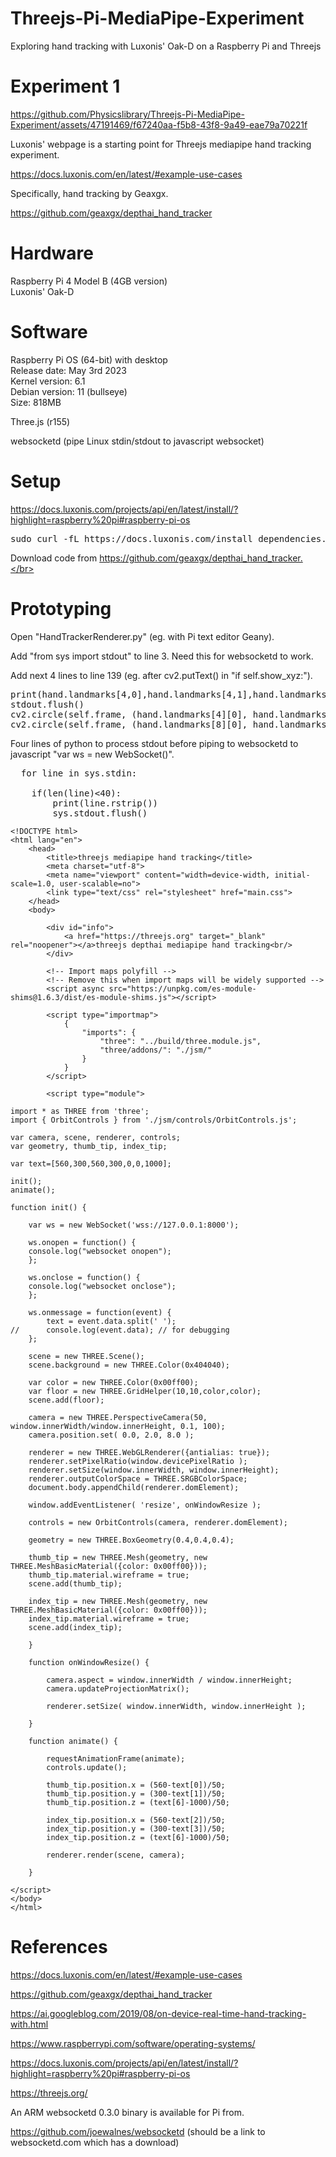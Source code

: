 # Threejs-Pi-MediaPipe-Experiment
Exploring hand tracking with Luxonis' Oak-D on a Raspberry Pi and Threejs

# Experiment 1</br>

https://github.com/Physicslibrary/Threejs-Pi-MediaPipe-Experiment/assets/47191469/f67240aa-f5b8-43f8-9a49-eae79a70221f

Luxonis' webpage is a starting point for Threejs mediapipe hand tracking experiment.<br>

https://docs.luxonis.com/en/latest/#example-use-cases

Specifically, hand tracking by Geaxgx.</br>

https://github.com/geaxgx/depthai_hand_tracker

# Hardware
Raspberry Pi 4 Model B (4GB version)</br>
Luxonis' Oak-D</br>

# Software
Raspberry Pi OS (64-bit) with desktop</br>
Release date: May 3rd 2023</br>
Kernel version: 6.1</br>
Debian version: 11 (bullseye)</br>
Size: 818MB</br>

Three.js (r155)</br>

websocketd (pipe Linux stdin/stdout to javascript websocket)</br>

# Setup

https://docs.luxonis.com/projects/api/en/latest/install/?highlight=raspberry%20pi#raspberry-pi-os

<pre>
sudo curl -fL https://docs.luxonis.com/install_dependencies.sh | bash
</pre>

Download code from https://github.com/geaxgx/depthai_hand_tracker.</br>

# Prototyping

Open "HandTrackerRenderer.py" (eg. with Pi text editor Geany).</br>

Add "from sys import stdout" to line 3. Need this for websocketd to work.</br>

Add next 4 lines to line 139 (eg. after cv2.putText() in "if self.show_xyz:").</br>

<pre>
print(hand.landmarks[4,0],hand.landmarks[4,1],hand.landmarks[8,0],hand.landmarks[8,1],round(hand.xyz[0]),round(hand.xyz[1]),round(hand.xyz[2]))
stdout.flush()
cv2.circle(self.frame, (hand.landmarks[4][0], hand.landmarks[4][1]), 20, (0,255,0), -1)
cv2.circle(self.frame, (hand.landmarks[8][0], hand.landmarks[8][1]), 20, (0,255,0), -1)
</pre>

Four lines of python to process stdout before piping to websocketd to javascript "var ws = new WebSocket()".</br>

<pre>
  for line in sys.stdin:

	if(len(line)<40):
		print(line.rstrip())
		sys.stdout.flush()
</pre>

```
<!DOCTYPE html>
<html lang="en">
	<head>
		<title>threejs mediapipe hand tracking</title>
		<meta charset="utf-8">
		<meta name="viewport" content="width=device-width, initial-scale=1.0, user-scalable=no">
		<link type="text/css" rel="stylesheet" href="main.css">
	</head>
	<body>

		<div id="info">
			<a href="https://threejs.org" target="_blank" rel="noopener"></a>threejs depthai mediapipe hand tracking<br/>
		</div>

		<!-- Import maps polyfill -->
		<!-- Remove this when import maps will be widely supported -->
		<script async src="https://unpkg.com/es-module-shims@1.6.3/dist/es-module-shims.js"></script>

		<script type="importmap">
			{
				"imports": {
					"three": "../build/three.module.js",
					"three/addons/": "./jsm/"
				}
			}
		</script>

		<script type="module">

import * as THREE from 'three';
import { OrbitControls } from './jsm/controls/OrbitControls.js';

var camera, scene, renderer, controls;
var geometry, thumb_tip, index_tip;

var text=[560,300,560,300,0,0,1000];

init();
animate();

function init() {

	var ws = new WebSocket('wss://127.0.0.1:8000');

	ws.onopen = function() {
	console.log("websocket onopen");
	};

	ws.onclose = function() {
	console.log("websocket onclose");
	};
 
	ws.onmessage = function(event) {
		text = event.data.split(' ');
//		console.log(event.data); // for debugging
	};
		
	scene = new THREE.Scene();
	scene.background = new THREE.Color(0x404040);

	var color = new THREE.Color(0x00ff00);
	var floor = new THREE.GridHelper(10,10,color,color);
	scene.add(floor);
	
	camera = new THREE.PerspectiveCamera(50, window.innerWidth/window.innerHeight, 0.1, 100);
	camera.position.set( 0.0, 2.0, 8.0 );
	
	renderer = new THREE.WebGLRenderer({antialias: true});
	renderer.setPixelRatio(window.devicePixelRatio );
	renderer.setSize(window.innerWidth, window.innerHeight);	
	renderer.outputColorSpace = THREE.SRGBColorSpace;
	document.body.appendChild(renderer.domElement);

	window.addEventListener( 'resize', onWindowResize );

	controls = new OrbitControls(camera, renderer.domElement);

	geometry = new THREE.BoxGeometry(0.4,0.4,0.4);

	thumb_tip = new THREE.Mesh(geometry, new THREE.MeshBasicMaterial({color: 0x00ff00}));
	thumb_tip.material.wireframe = true;
	scene.add(thumb_tip);

	index_tip = new THREE.Mesh(geometry, new THREE.MeshBasicMaterial({color: 0x00ff00}));
	index_tip.material.wireframe = true;
	scene.add(index_tip);
	
	}

	function onWindowResize() {

		camera.aspect = window.innerWidth / window.innerHeight;
		camera.updateProjectionMatrix();

		renderer.setSize( window.innerWidth, window.innerHeight );

	}
			
	function animate() {

		requestAnimationFrame(animate);
		controls.update();

		thumb_tip.position.x = (560-text[0])/50;
		thumb_tip.position.y = (300-text[1])/50;
		thumb_tip.position.z = (text[6]-1000)/50;

		index_tip.position.x = (560-text[2])/50;
		index_tip.position.y = (300-text[3])/50;
		index_tip.position.z = (text[6]-1000)/50;
		
		renderer.render(scene, camera);

	}

</script>
</body>
</html>
```

# References</br>

https://docs.luxonis.com/en/latest/#example-use-cases

https://github.com/geaxgx/depthai_hand_tracker

https://ai.googleblog.com/2019/08/on-device-real-time-hand-tracking-with.html

https://www.raspberrypi.com/software/operating-systems/

https://docs.luxonis.com/projects/api/en/latest/install/?highlight=raspberry%20pi#raspberry-pi-os

https://threejs.org/

An ARM websocketd 0.3.0 binary is available for Pi from.</b>

https://github.com/joewalnes/websocketd (should be a link to websocketd.com which has a download)





